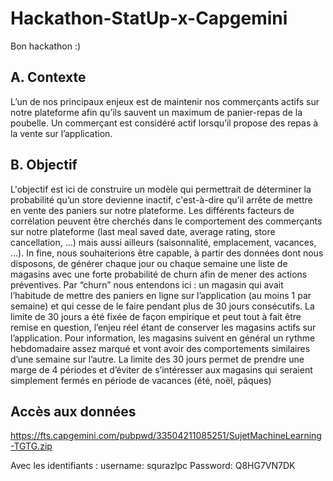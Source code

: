 # Hackathon-StatUp-x-Capgemini

Bon hackathon :) 

## A. Contexte

L’un de nos principaux enjeux est de maintenir nos commerçants actifs sur notre
plateforme afin qu’ils sauvent un maximum de panier-repas de la poubelle. Un
commerçant est considéré actif lorsqu’il propose des repas à la vente sur l’application.

## B. Objectif
L'objectif est ici de construire un modèle qui permettrait de déterminer la probabilité
qu’un store devienne inactif, c'est-à-dire qu’il arrête de mettre en vente des paniers sur
notre plateforme.
Les différents facteurs de corrélation peuvent être cherchés dans le comportement des
commerçants sur notre plateforme (last meal saved date, average rating, store
cancellation, ...) mais aussi ailleurs (saisonnalité, emplacement, vacances, ...).
In fine, nous souhaiterions être capable, à partir des données dont nous disposons, de
générer chaque jour ou chaque semaine une liste de magasins avec une forte probabilité
de churn afin de mener des actions préventives.
Par “churn” nous entendons ici : un magasin qui avait l’habitude de mettre des paniers en
ligne sur l’application (au moins 1 par semaine) et qui cesse de le faire pendant plus de 30
jours consécutifs. La limite de 30 jours a été fixée de façon empirique et peut tout à fait
être remise en question, l’enjeu réel étant de conserver les magasins actifs sur
l’application.
Pour information, les magasins suivent en général un rythme hebdomadaire assez marqué
et vont avoir des comportements similaires d’une semaine sur l’autre. La limite des 30
jours permet de prendre une marge de 4 périodes et d’éviter de s’intéresser aux magasins
qui seraient simplement fermés en période de vacances (été, noël, pâques)


## Accès aux données 

https://fts.capgemini.com/pubpwd/33504211085251/SujetMachineLearning-TGTG.zip 
 
Avec les identifiants :
username: squrazlpc
Password: Q8HG7VN7DK
